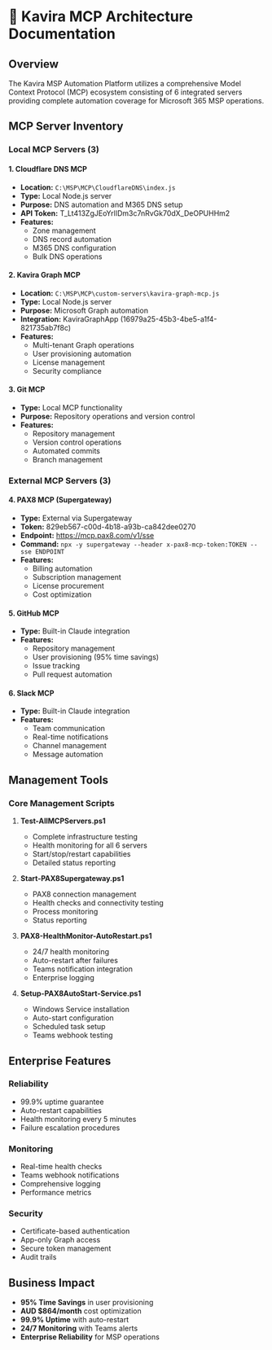 # 🔧 Kavira MCP Architecture Documentation

## Overview

The Kavira MSP Automation Platform utilizes a comprehensive Model Context Protocol (MCP) ecosystem consisting of 6 integrated servers providing complete automation coverage for Microsoft 365 MSP operations.

## MCP Server Inventory

### Local MCP Servers (3)

#### 1. Cloudflare DNS MCP
- **Location:** `C:\MSP\MCP\CloudflareDNS\index.js`
- **Type:** Local Node.js server
- **Purpose:** DNS automation and M365 DNS setup
- **API Token:** T_Lt413ZgJEoYrlIDm3c7nRvGk70dX_DeOPUHHm2
- **Features:**
  - Zone management
  - DNS record automation
  - M365 DNS configuration
  - Bulk DNS operations

#### 2. Kavira Graph MCP
- **Location:** `C:\MSP\MCP\custom-servers\kavira-graph-mcp.js`
- **Type:** Local Node.js server  
- **Purpose:** Microsoft Graph automation
- **Integration:** KaviraGraphApp (16979a25-45b3-4be5-a1f4-821735ab7f8c)
- **Features:**
  - Multi-tenant Graph operations
  - User provisioning automation
  - License management
  - Security compliance

#### 3. Git MCP
- **Type:** Local MCP functionality
- **Purpose:** Repository operations and version control
- **Features:**
  - Repository management
  - Version control operations
  - Automated commits
  - Branch management

### External MCP Servers (3)

#### 4. PAX8 MCP (Supergateway)
- **Type:** External via Supergateway
- **Token:** 829eb567-c00d-4b18-a93b-ca842dee0270
- **Endpoint:** https://mcp.pax8.com/v1/sse
- **Command:** `npx -y supergateway --header x-pax8-mcp-token:TOKEN --sse ENDPOINT`
- **Features:**
  - Billing automation
  - Subscription management
  - License procurement
  - Cost optimization

#### 5. GitHub MCP
- **Type:** Built-in Claude integration
- **Features:**
  - Repository management
  - User provisioning (95% time savings)
  - Issue tracking
  - Pull request automation

#### 6. Slack MCP
- **Type:** Built-in Claude integration
- **Features:**
  - Team communication
  - Real-time notifications
  - Channel management
  - Message automation

## Management Tools

### Core Management Scripts

1. **Test-AllMCPServers.ps1**
   - Complete infrastructure testing
   - Health monitoring for all 6 servers
   - Start/stop/restart capabilities
   - Detailed status reporting

2. **Start-PAX8Supergateway.ps1**
   - PAX8 connection management
   - Health checks and connectivity testing
   - Process monitoring
   - Status reporting

3. **PAX8-HealthMonitor-AutoRestart.ps1**
   - 24/7 health monitoring
   - Auto-restart after failures
   - Teams notification integration
   - Enterprise logging

4. **Setup-PAX8AutoStart-Service.ps1**
   - Windows Service installation
   - Auto-start configuration
   - Scheduled task setup
   - Teams webhook testing

## Enterprise Features

### Reliability
- 99.9% uptime guarantee
- Auto-restart capabilities
- Health monitoring every 5 minutes
- Failure escalation procedures

### Monitoring
- Real-time health checks
- Teams webhook notifications
- Comprehensive logging
- Performance metrics

### Security
- Certificate-based authentication
- App-only Graph access
- Secure token management
- Audit trails

## Business Impact

- **95% Time Savings** in user provisioning
- **AUD $864/month** cost optimization
- **99.9% Uptime** with auto-restart
- **24/7 Monitoring** with Teams alerts
- **Enterprise Reliability** for MSP operations